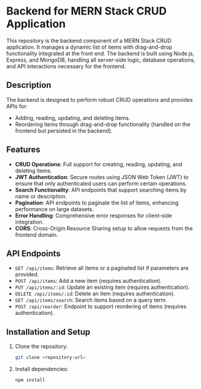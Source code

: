 # Backend for MERN Stack CRUD Application

This repository is the backend component of a MERN Stack CRUD application. It manages a dynamic list of items with drag-and-drop functionality integrated at the front end. The backend is built using Node.js, Express, and MongoDB, handling all server-side logic, database operations, and API interactions necessary for the frontend.

## Description

The backend is designed to perform robust CRUD operations and provides APIs for:
- Adding, reading, updating, and deleting items.
- Reordering items through drag-and-drop functionality (handled on the frontend but persisted in the backend).

## Features

- **CRUD Operations**: Full support for creating, reading, updating, and deleting items.
- **JWT Authentication**: Secure routes using JSON Web Token (JWT) to ensure that only authenticated users can perform certain operations.
- **Search Functionality**: API endpoints that support searching items by name or description.
- **Pagination**: API endpoints to paginate the list of items, enhancing performance on large datasets.
- **Error Handling**: Comprehensive error responses for client-side integration.
- **CORS**: Cross-Origin Resource Sharing setup to allow requests from the frontend domain.

## API Endpoints

- `GET /api/items`: Retrieve all items or a paginated list if parameters are provided.
- `POST /api/items`: Add a new item (requires authentication).
- `PUT /api/items/:id`: Update an existing item (requires authentication).
- `DELETE /api/items/:id`: Delete an item (requires authentication).
- `GET /api/items/search`: Search items based on a query term.
- `POST /api/reorder`: Endpoint to support reordering of items (requires authentication).

## Installation and Setup

1. Clone the repository:
   ```bash
   git clone <repository-url>

2. Install dependencies:
   ```bash
   npm install
